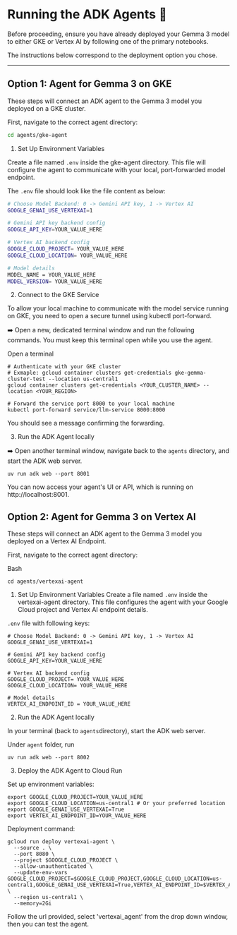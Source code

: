 

# Running the ADK Agents 🤖

Before proceeding, ensure you have already deployed your Gemma 3 model to either GKE or Vertex AI by following one of the primary notebooks.

The instructions below correspond to the deployment option you chose.

---

## Option 1: Agent for Gemma 3 on GKE

These steps will connect an ADK agent to the Gemma 3 model you deployed on a GKE cluster.

First, navigate to the correct agent directory:
```bash
cd agents/gke-agent

```
1. Set Up Environment Variables

Create a file named `.env` inside the gke-agent directory. This file will configure the agent to communicate with your local, port-forwarded model endpoint.


The `.env` file should look like the file content as below:

```bash
# Choose Model Backend: 0 -> Gemini API key, 1 -> Vertex AI
GOOGLE_GENAI_USE_VERTEXAI=1

# Gemini API key backend config
GOOGLE_API_KEY=YOUR_VALUE_HERE

# Vertex AI backend config
GOOGLE_CLOUD_PROJECT= YOUR_VALUE_HERE
GOOGLE_CLOUD_LOCATION= YOUR_VALUE_HERE

# Model details
MODEL_NAME = YOUR_VALUE_HERE
MODEL_VERSION= YOUR_VALUE_HERE

```



2. Connect to the GKE Service 

To allow your local machine to communicate with the model service running on GKE, you need to open a secure tunnel using kubectl port-forward.

➡️ Open a new, dedicated terminal window and run the following commands. You must keep this terminal open while you use the agent. 

Open a terminal
```
# Authenticate with your GKE cluster
# Exmaple: gcloud container clusters get-credentials gke-gemma-cluster-test --location us-central1
gcloud container clusters get-credentials <YOUR_CLUSTER_NAME> --location <YOUR_REGION>

# Forward the service port 8000 to your local machine
kubectl port-forward service/llm-service 8000:8000
```

You should see a message confirming the forwarding.

3. Run the ADK Agent locally

➡️ Open another terminal window, navigate back to the `agents` directory, and start the ADK web server.

 ```
 uv run adk web --port 8001
```
You can now access your agent's UI or API, which is running on http://localhost:8001.



## Option 2: Agent for Gemma 3 on Vertex AI 

These steps will connect an ADK agent to the Gemma 3 model you deployed on a Vertex AI Endpoint.

First, navigate to the correct agent directory:

Bash
```
cd agents/vertexai-agent
```

1. Set Up Environment Variables
Create a file named `.env` inside the vertexai-agent directory. This file configures the agent with your Google Cloud project and Vertex AI endpoint details.

`.env` file with following keys:
```
# Choose Model Backend: 0 -> Gemini API key, 1 -> Vertex AI
GOOGLE_GENAI_USE_VERTEXAI=1

# Gemini API key backend config
GOOGLE_API_KEY=YOUR_VALUE_HERE

# Vertex AI backend config
GOOGLE_CLOUD_PROJECT= YOUR_VALUE_HERE
GOOGLE_CLOUD_LOCATION= YOUR_VALUE_HERE

# Model details
VERTEX_AI_ENDPOINT_ID = YOUR_VALUE_HERE
```
2. Run the ADK Agent locally

In your terminal (back to `agents`directory), start the ADK web server.

 Under `agent` folder, run
 ```
 uv run adk web --port 8002
```
3. Deploy the ADK Agent to Cloud Run

Set up environment variables:
```
export GOOGLE_CLOUD_PROJECT=YOUR_VALUE_HERE
export GOOGLE_CLOUD_LOCATION=us-central1 # Or your preferred location
export GOOGLE_GENAI_USE_VERTEXAI=True
export VERTEX_AI_ENDPOINT_ID=YOUR_VALUE_HERE
```

Deployment command:


```
gcloud run deploy vertexai-agent \
  --source . \
  --port 8080 \
  --project $GOOGLE_CLOUD_PROJECT \
  --allow-unauthenticated \
  --update-env-vars GOOGLE_CLOUD_PROJECT=$GOOGLE_CLOUD_PROJECT,GOOGLE_CLOUD_LOCATION=us-central1,GOOGLE_GENAI_USE_VERTEXAI=True,VERTEX_AI_ENDPOINT_ID=$VERTEX_AI_ENDPOINT_ID \
  --region us-central1 \
  --memory=2Gi
  ```

Follow the url provided, select 'vertexai_agent' from the drop down window, then you can test the agent.